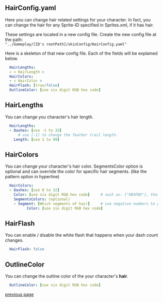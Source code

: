 
HairConfig.yaml
-----------------------------------
Here you can change hair related settings for your character.
In fact, you can change the hair for any Sprite-ID specified in Sprites.xml, if it has hair.

These settings are located in a new config file. Create the new config file at the path: <br>
`"../Gameplay/[ID's rootPath]/skinConfig/HairConfig.yaml"`

Here is a skeleton of that new config file. 
Each of the fields will be explained below.
```yaml
  HairLengths:
  - < HairLength >
  HairColors:
  - < HairColor >
  HairFlash: [true/false]
  OutlineColor: [use six digit RGB hex code]
```

HairLengths
-----------------------------------
You can change you character's hair length.
```yaml
  HairLengths:
  - Dashes: [use -1 to 32]     
      # use [-1] to change the feather trail length.
    Length: [use 1 to 99]
```

HairColors
-----------------------------------
You can change your character's hair color. SegmentsColor option is optional and can override the color for specific hair segments. (like the pattern option in hyperline)
```yaml
  HairColors:
  - Dashes: [use 0 to 32]
    Color: [use six digit RGB hex code]     # such as: ["9B3FB5"], that is badeline's 1-dash color
	SegmentsColors: (optional)
	- Segment: [Which segments of hair]     # use negative numbers to get reverse order
          Color: [use six digit RGB hex code]
```

HairFlash
-----------------------------------
You can enable / disable the white flash that happens when your dash count changes.
```yaml
  HairFlash: false
```

OutlineColor
-----------------------------------
You can change the outline color of the your character's **hair**.
```yaml
  OutlineColor: [use six digit RGB hex code]
```


[previous page](/docs/guide/README.md#more-miscellaneous)
